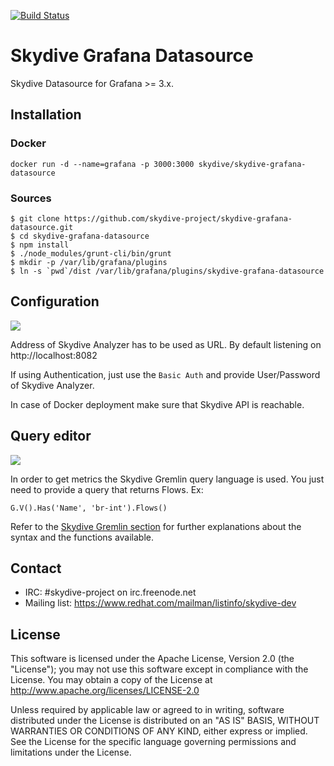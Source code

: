 [![Build Status](https://travis-ci.org/skydive-project/skydive-grafana-datasource.png)](https://travis-ci.org/skydive-project/skydive-grafana-datasource)

# Skydive Grafana Datasource

Skydive Datasource for Grafana >= 3.x.

## Installation

### Docker

```console
docker run -d --name=grafana -p 3000:3000 skydive/skydive-grafana-datasource
```

### Sources

```console
$ git clone https://github.com/skydive-project/skydive-grafana-datasource.git
$ cd skydive-grafana-datasource
$ npm install
$ ./node_modules/grunt-cli/bin/grunt
$ mkdir -p /var/lib/grafana/plugins
$ ln -s `pwd`/dist /var/lib/grafana/plugins/skydive-grafana-datasource
```

## Configuration

![](https://raw.githubusercontent.com/skydive-project/skydive-grafana-datasource/master/doc/img/configuration.png)

Address of Skydive Analyzer has to be used as URL. By default listening on
http://localhost:8082

If using Authentication, just use the `Basic Auth` and provide User/Password of
Skydive Analyzer.

In case of Docker deployment make sure that Skydive API is reachable.

## Query editor

![](https://raw.githubusercontent.com/skydive-project/skydive-grafana-datasource/master/doc/img/query-editor.png)

In order to get metrics the Skydive Gremlin query language is used. You just
need to provide a query that returns Flows. Ex:

```console
G.V().Has('Name', 'br-int').Flows()
```

Refer to the
[Skydive Gremlin section](http://skydive-project.github.io/skydive/getting-started/gremlin/)
for further explanations about the syntax and the functions available.

## Contact

* IRC: #skydive-project on irc.freenode.net
* Mailing list: https://www.redhat.com/mailman/listinfo/skydive-dev

## License

This software is licensed under the Apache License, Version 2.0 (the
"License"); you may not use this software except in compliance with the
License.
You may obtain a copy of the License at http://www.apache.org/licenses/LICENSE-2.0

Unless required by applicable law or agreed to in writing, software
distributed under the License is distributed on an "AS IS" BASIS,
WITHOUT WARRANTIES OR CONDITIONS OF ANY KIND, either express or implied.
See the License for the specific language governing permissions and
limitations under the License.
